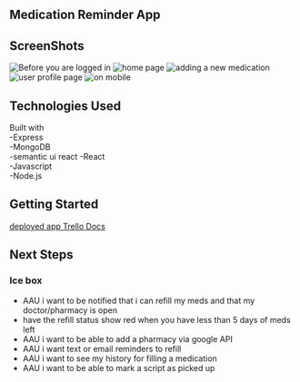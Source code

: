## Medication Reminder App




## ScreenShots

![Before you are logged in]()
![home page]()
![adding a new medication]()
![user profile page]()
![on mobile]()

## Technologies Used

Built with  
-Express  
-MongoDB  
-semantic ui react
-React  
-Javascript  
-Node.js  


## Getting Started

[deployed app ](https://medicationrefill.herokuapp.com/)
[Trello Docs](https://trello.com/b/tpW5AMRV/medication)


## Next Steps

### Ice box

- AAU i want to be notified that i can refill my meds and that my doctor/pharmacy is open
- have the refill status show red when you have less than 5 days of meds left
- AAU i want to be able to add a pharmacy via google API
- AAU i want text or email reminders to refill
- AAU i want to see my history for filling a medication
- AAU i want to be able to mark a script as picked up